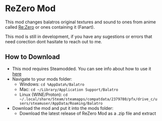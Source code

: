 # ReZero Mod <a name = "rezero_mod"></a>

This mod changes balatros original textures and sound to ones from 
anime called [Re:Zero](https://rezero.fandom.com/wiki/Re:Zero_Wiki) or ones containing it (Fanart).

This mod is still in development, if you have any sugestions or 
errors that need corection dont hasitate to reach out to me.

## How to Download <a name = "how_to_download"></a>

- This mod requires Steamodded. You can see info about how to use it [here](https://github.com/Steamopollys/Steamodded)
- Navigate to your mods folder:
  - Windows: `cd %AppData%/Balatro`
  - Mac: `cd ~/Library/Application Support/Balatro`
  - Linux (WINE/Proton): `cd ~/.local/share/Steam/steamapps/compatdata/2379780/pfx/drive_c/users/steamuser/AppData/Roaming/Balatro`
- Download the mod and put it into the mods folder:
  - Download the latest release of ReZero Mod as a .zip file and extract
